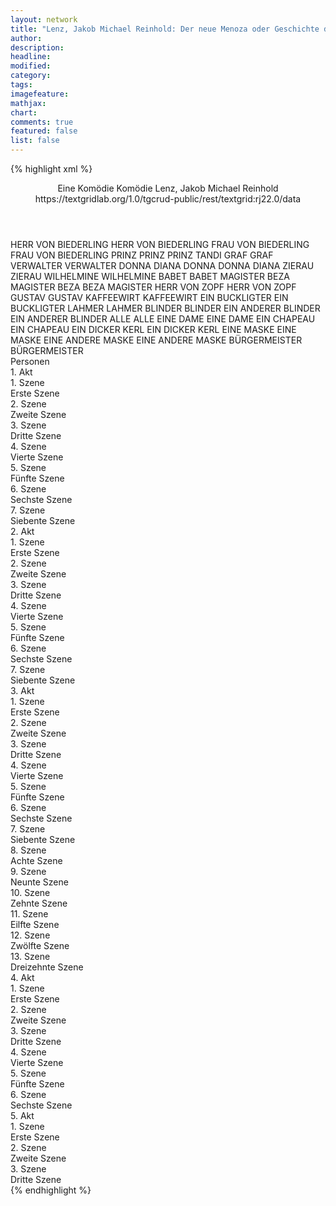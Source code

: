 ```yaml
---
layout: network
title: "Lenz, Jakob Michael Reinhold: Der neue Menoza oder Geschichte des cumbanischen Prinzen Tandi (1773)"
author:
description:
headline:
modified:
category:
tags:
imagefeature:
mathjax:
chart:
comments: true
featured: false
list: false
---
```

{% highlight xml %}
<?xml-model href="https://raw.githubusercontent.com/DLiNa/project/master/rules/lina.rnc"?><?xml-model href="https://raw.githubusercontent.com/DLiNa/project/master/rules/lina.sch"?>
<play xmlns="http://lina.digital">
  <header>
    <title>Der neue Menoza oder Geschichte des cumbanischen Prinzen Tandi</title>
    <subtitle>Eine Komödie</subtitle>
    <genretitle>Komödie</genretitle>
    <author>Lenz, Jakob Michael Reinhold</author>
    <date type="print" when="1774"/>
    <date type="premiere" when="1963"/>
    <date type="written" when="1773"/>
    <source>https://textgridlab.org/1.0/tgcrud-public/rest/textgrid:rj22.0/data</source>
  </header>
  <personae>
    <character>
      <name>HERR VON BIEDERLING</name>
      <alias xml:id="herr_von_biederling">
        <name>HERR VON BIEDERLING</name>
      </alias>
    </character>
    <character>
      <name>FRAU VON BIEDERLING</name>
      <alias xml:id="frau_von_biederling">
        <name>FRAU VON BIEDERLING</name>
      </alias>
    </character>
    <character>
      <name>PRINZ</name>
      <alias xml:id="prinz">
        <name>PRINZ</name>
      </alias>
      <alias xml:id="prinz_tandi">
        <name>PRINZ TANDI</name>
      </alias>
    </character>
    <character>
      <name>GRAF</name>
      <alias xml:id="graf">
        <name>GRAF</name>
      </alias>
    </character>
    <character>
      <name>VERWALTER</name>
      <alias xml:id="verwalter">
        <name>VERWALTER</name>
      </alias>
    </character>
    <character>
      <name>DONNA DIANA</name>
      <alias xml:id="donna">
        <name>DONNA</name>
      </alias>
      <alias xml:id="donna_diana">
        <name>DONNA DIANA</name>
      </alias>
    </character>
    <character>
      <name>ZIERAU</name>
      <alias xml:id="zierau">
        <name>ZIERAU</name>
      </alias>
    </character>
    <character>
      <name>WILHELMINE</name>
      <alias xml:id="wilhelmine">
        <name>WILHELMINE</name>
      </alias>
    </character>
    <character>
      <name>BABET</name>
      <alias xml:id="babet">
        <name>BABET</name>
      </alias>
    </character>
    <character>
      <name>MAGISTER BEZA</name>
      <alias xml:id="magister_beza">
        <name>MAGISTER BEZA</name>
      </alias>
      <alias xml:id="beza">
        <name>BEZA</name>
      </alias>
      <alias xml:id="magister">
        <name>MAGISTER</name>
      </alias>
    </character>
    <character>
      <name>HERR VON ZOPF</name>
      <alias xml:id="herr_von_zopf">
        <name>HERR VON ZOPF</name>
      </alias>
    </character>
    <character>
      <name>GUSTAV</name>
      <alias xml:id="gustav">
        <name>GUSTAV</name>
      </alias>
    </character>
    <character>
      <name>KAFFEEWIRT</name>
      <alias xml:id="kaffeewirt">
        <name>KAFFEEWIRT</name>
      </alias>
    </character>
    <character>
      <name>EIN BUCKLIGTER</name>
      <alias xml:id="ein_buckligter">
        <name>EIN BUCKLIGTER</name>
      </alias>
    </character>
    <character>
      <name>LAHMER</name>
      <alias xml:id="lahmer">
        <name>LAHMER</name>
      </alias>
    </character>
    <character>
      <name>BLINDER</name>
      <alias xml:id="blinder">
        <name>BLINDER</name>
      </alias>
    </character>
    <character>
      <name>EIN ANDERER BLINDER</name>
      <alias xml:id="ein_anderer_blinder">
        <name>EIN ANDERER BLINDER</name>
      </alias>
    </character>
    <character>
      <name>ALLE</name>
      <alias xml:id="alle">
        <name>ALLE</name>
      </alias>
    </character>
    <character>
      <name>EINE DAME</name>
      <alias xml:id="eine_dame">
        <name>EINE DAME</name>
      </alias>
    </character>
    <character>
      <name>EIN CHAPEAU</name>
      <alias xml:id="ein_chapeau">
        <name>EIN CHAPEAU</name>
      </alias>
    </character>
    <character>
      <name>EIN DICKER KERL</name>
      <alias xml:id="ein_dicker_kerl">
        <name>EIN DICKER KERL</name>
      </alias>
    </character>
    <character>
      <name>EINE MASKE</name>
      <alias xml:id="eine_maske">
        <name>EINE MASKE</name>
      </alias>
    </character>
    <character>
      <name>EINE ANDERE MASKE</name>
      <alias xml:id="eine_andere_maske">
        <name>EINE ANDERE MASKE</name>
      </alias>
    </character>
    <character>
      <name>BÜRGERMEISTER</name>
      <alias xml:id="bürgermeister">
        <name>BÜRGERMEISTER</name>
      </alias>
    </character>
  </personae>
  <text>
    <div>
      <head>Personen</head>
    </div>
    <div>
      <head>1. Akt</head>
      <div>
        <head>1. Szene</head>
        <div>
          <head>Erste Szene</head>
          <sp who="#herr_von_biederling">
            <amount n="9" unit="speech_acts"/>
            <amount n="332" unit="words"/>
            <amount n="3" unit="lines"/>
            <amount n="1743" unit="chars"/>
          </sp>
          <sp who="#frau_von_biederling">
            <amount n="4" unit="speech_acts"/>
            <amount n="33" unit="words"/>
            <amount n="4" unit="lines"/>
            <amount n="151" unit="chars"/>
          </sp>
          <sp who="#prinz">
            <amount n="8" unit="speech_acts"/>
            <amount n="290" unit="words"/>
            <amount n="3" unit="lines"/>
            <amount n="1638" unit="chars"/>
          </sp>
        </div>
      </div>
      <div>
        <head>2. Szene</head>
        <div>
          <head>Zweite Szene</head>
          <sp who="#graf">
            <amount n="11" unit="speech_acts"/>
            <amount n="117" unit="words"/>
            <amount n="9" unit="lines"/>
            <amount n="642" unit="chars"/>
          </sp>
          <sp who="#verwalter">
            <amount n="5" unit="speech_acts"/>
            <amount n="116" unit="words"/>
            <amount n="3" unit="lines"/>
            <amount n="611" unit="chars"/>
          </sp>
          <sp who="#donna">
            <amount n="6" unit="speech_acts"/>
            <amount n="155" unit="words"/>
            <amount n="3" unit="lines"/>
            <amount n="811" unit="chars"/>
          </sp>
        </div>
      </div>
      <div>
        <head>3. Szene</head>
        <div>
          <head>Dritte Szene</head>
          <sp who="#frau_von_biederling">
            <amount n="8" unit="speech_acts"/>
            <amount n="161" unit="words"/>
            <amount n="4" unit="lines"/>
            <amount n="876" unit="chars"/>
          </sp>
          <sp who="#herr_von_biederling">
            <amount n="8" unit="speech_acts"/>
            <amount n="337" unit="words"/>
            <amount n="2" unit="lines"/>
            <amount n="1737" unit="chars"/>
          </sp>
        </div>
      </div>
      <div>
        <head>4. Szene</head>
        <div>
          <head>Vierte Szene</head>
          <sp who="#prinz">
            <amount n="1" unit="speech_acts"/>
            <amount n="11" unit="words"/>
            <amount n="1" unit="lines"/>
            <amount n="64" unit="chars"/>
          </sp>
        </div>
      </div>
      <div>
        <head>5. Szene</head>
        <div>
          <head>Fünfte Szene</head>
          <sp who="#herr_von_biederling">
            <amount n="8" unit="speech_acts"/>
            <amount n="310" unit="words"/>
            <amount n="3" unit="lines"/>
            <amount n="1662" unit="chars"/>
          </sp>
          <sp who="#graf">
            <amount n="8" unit="speech_acts"/>
            <amount n="128" unit="words"/>
            <amount n="5" unit="lines"/>
            <amount n="753" unit="chars"/>
          </sp>
          <sp who="#frau_von_biederling">
            <amount n="2" unit="speech_acts"/>
            <amount n="13" unit="words"/>
            <amount n="2" unit="lines"/>
            <amount n="58" unit="chars"/>
          </sp>
        </div>
      </div>
      <div>
        <head>6. Szene</head>
        <div>
          <head>Sechste Szene</head>
          <sp who="#prinz">
            <amount n="1" unit="speech_acts"/>
            <amount n="25" unit="words"/>
            <amount n="115" unit="chars"/>
          </sp>
        </div>
      </div>
      <div>
        <head>7. Szene</head>
        <div>
          <head>Siebente Szene</head>
          <sp who="#zierau">
            <amount n="11" unit="speech_acts"/>
            <amount n="562" unit="words"/>
            <amount n="1" unit="lines"/>
            <amount n="3466" unit="chars"/>
          </sp>
          <sp who="#prinz">
            <amount n="10" unit="speech_acts"/>
            <amount n="138" unit="words"/>
            <amount n="7" unit="lines"/>
            <amount n="742" unit="chars"/>
          </sp>
        </div>
      </div>
    </div>
    <div>
      <head>2. Akt</head>
      <div>
        <head>1. Szene</head>
        <div>
          <head>Erste Szene</head>
          <sp who="#wilhelmine">
            <amount n="6" unit="speech_acts"/>
            <amount n="112" unit="words"/>
            <amount n="5" unit="lines"/>
            <amount n="541" unit="chars"/>
          </sp>
          <sp who="#prinz">
            <amount n="2" unit="speech_acts"/>
            <amount n="103" unit="words"/>
            <amount n="547" unit="chars"/>
          </sp>
          <sp who="#graf">
            <amount n="6" unit="speech_acts"/>
            <amount n="145" unit="words"/>
            <amount n="2" unit="lines"/>
            <amount n="785" unit="chars"/>
          </sp>
        </div>
      </div>
      <div>
        <head>2. Szene</head>
        <div>
          <head>Zweite Szene</head>
          <sp who="#prinz">
            <amount n="4" unit="speech_acts"/>
            <amount n="121" unit="words"/>
            <amount n="694" unit="chars"/>
          </sp>
          <sp who="#graf">
            <amount n="3" unit="speech_acts"/>
            <amount n="19" unit="words"/>
            <amount n="3" unit="lines"/>
            <amount n="95" unit="chars"/>
          </sp>
        </div>
      </div>
      <div>
        <head>3. Szene</head>
        <div>
          <head>Dritte Szene</head>
          <sp who="#donna">
            <amount n="15" unit="speech_acts"/>
            <amount n="377" unit="words"/>
            <amount n="9" unit="lines"/>
            <amount n="1920" unit="chars"/>
          </sp>
          <sp who="#babet">
            <amount n="15" unit="speech_acts"/>
            <amount n="191" unit="words"/>
            <amount n="13" unit="lines"/>
            <amount n="1020" unit="chars"/>
          </sp>
        </div>
      </div>
      <div>
        <head>4. Szene</head>
        <div>
          <head>Vierte Szene</head>
          <sp who="#prinz">
            <amount n="21" unit="speech_acts"/>
            <amount n="565" unit="words"/>
            <amount n="11" unit="lines"/>
            <amount n="3172" unit="chars"/>
          </sp>
          <sp who="#herr_von_biederling">
            <amount n="20" unit="speech_acts"/>
            <amount n="371" unit="words"/>
            <amount n="16" unit="lines"/>
            <amount n="1883" unit="chars"/>
          </sp>
        </div>
      </div>
      <div>
        <head>5. Szene</head>
        <div>
          <head>Fünfte Szene</head>
          <sp who="#graf">
            <amount n="11" unit="speech_acts"/>
            <amount n="398" unit="words"/>
            <amount n="3" unit="lines"/>
            <amount n="2109" unit="chars"/>
          </sp>
          <sp who="#frau_von_biederling">
            <amount n="10" unit="speech_acts"/>
            <amount n="307" unit="words"/>
            <amount n="3" unit="lines"/>
            <amount n="1733" unit="chars"/>
          </sp>
        </div>
      </div>
      <div>
        <head>6. Szene</head>
        <div>
          <head>Sechste Szene</head>
          <sp who="#zierau">
            <amount n="14" unit="speech_acts"/>
            <amount n="233" unit="words"/>
            <amount n="10" unit="lines"/>
            <amount n="1299" unit="chars"/>
          </sp>
          <sp who="#prinz">
            <amount n="17" unit="speech_acts"/>
            <amount n="365" unit="words"/>
            <amount n="11" unit="lines"/>
            <amount n="2017" unit="chars"/>
          </sp>
          <sp who="#magister_beza">
            <amount n="1" unit="speech_acts"/>
            <amount n="3" unit="words"/>
            <amount n="1" unit="lines"/>
            <amount n="19" unit="chars"/>
          </sp>
          <sp who="#beza">
            <amount n="9" unit="speech_acts"/>
            <amount n="191" unit="words"/>
            <amount n="6" unit="lines"/>
            <amount n="1107" unit="chars"/>
          </sp>
        </div>
      </div>
      <div>
        <head>7. Szene</head>
        <div>
          <head>Siebente Szene</head>
          <sp who="#herr_von_biederling">
            <amount n="21" unit="speech_acts"/>
            <amount n="947" unit="words"/>
            <amount n="3" unit="lines"/>
            <amount n="4966" unit="chars"/>
          </sp>
          <sp who="#frau_von_biederling">
            <amount n="9" unit="speech_acts"/>
            <amount n="179" unit="words"/>
            <amount n="5" unit="lines"/>
            <amount n="955" unit="chars"/>
          </sp>
          <sp who="#prinz">
            <amount n="12" unit="speech_acts"/>
            <amount n="349" unit="words"/>
            <amount n="7" unit="lines"/>
            <amount n="1933" unit="chars"/>
          </sp>
          <sp who="#wilhelmine">
            <amount n="6" unit="speech_acts"/>
            <amount n="35" unit="words"/>
            <amount n="6" unit="lines"/>
            <amount n="173" unit="chars"/>
          </sp>
        </div>
      </div>
    </div>
    <div>
      <head>3. Akt</head>
      <div>
        <head>1. Szene</head>
        <div>
          <head>Erste Szene</head>
          <sp who="#herr_von_biederling">
            <amount n="25" unit="speech_acts"/>
            <amount n="979" unit="words"/>
            <amount n="9" unit="lines"/>
            <amount n="5339" unit="chars"/>
          </sp>
          <sp who="#graf">
            <amount n="24" unit="speech_acts"/>
            <amount n="227" unit="words"/>
            <amount n="20" unit="lines"/>
            <amount n="1273" unit="chars"/>
          </sp>
        </div>
      </div>
      <div>
        <head>2. Szene</head>
        <div>
          <head>Zweite Szene</head>
          <sp who="#babet">
            <amount n="6" unit="speech_acts"/>
            <amount n="66" unit="words"/>
            <amount n="5" unit="lines"/>
            <amount n="408" unit="chars"/>
          </sp>
          <sp who="#donna">
            <amount n="6" unit="speech_acts"/>
            <amount n="118" unit="words"/>
            <amount n="3" unit="lines"/>
            <amount n="611" unit="chars"/>
          </sp>
        </div>
      </div>
      <div>
        <head>3. Szene</head>
        <div>
          <head>Dritte Szene</head>
          <sp who="#prinz">
            <amount n="12" unit="speech_acts"/>
            <amount n="124" unit="words"/>
            <amount n="11" unit="lines"/>
            <amount n="623" unit="chars"/>
          </sp>
          <sp who="#wilhelmine">
            <amount n="17" unit="speech_acts"/>
            <amount n="231" unit="words"/>
            <amount n="13" unit="lines"/>
            <amount n="1180" unit="chars"/>
          </sp>
          <sp who="#herr_von_zopf">
            <amount n="8" unit="speech_acts"/>
            <amount n="284" unit="words"/>
            <amount n="4" unit="lines"/>
            <amount n="1594" unit="chars"/>
          </sp>
        </div>
      </div>
      <div>
        <head>4. Szene</head>
        <div>
          <head>Vierte Szene</head>
          <sp who="#donna">
            <amount n="11" unit="speech_acts"/>
            <amount n="566" unit="words"/>
            <amount n="2" unit="lines"/>
            <amount n="3115" unit="chars"/>
          </sp>
          <sp who="#babet">
            <amount n="10" unit="speech_acts"/>
            <amount n="162" unit="words"/>
            <amount n="8" unit="lines"/>
            <amount n="855" unit="chars"/>
          </sp>
        </div>
      </div>
      <div>
        <head>5. Szene</head>
        <div>
          <head>Fünfte Szene</head>
          <sp who="#herr_von_biederling">
            <amount n="11" unit="speech_acts"/>
            <amount n="436" unit="words"/>
            <amount n="1" unit="lines"/>
            <amount n="2361" unit="chars"/>
          </sp>
          <sp who="#herr_von_zopf">
            <amount n="11" unit="speech_acts"/>
            <amount n="205" unit="words"/>
            <amount n="7" unit="lines"/>
            <amount n="1130" unit="chars"/>
          </sp>
        </div>
      </div>
      <div>
        <head>6. Szene</head>
        <div>
          <head>Sechste Szene</head>
          <sp who="#wilhelmine">
            <amount n="6" unit="speech_acts"/>
            <amount n="80" unit="words"/>
            <amount n="5" unit="lines"/>
            <amount n="421" unit="chars"/>
          </sp>
          <sp who="#frau_von_biederling">
            <amount n="12" unit="speech_acts"/>
            <amount n="150" unit="words"/>
            <amount n="9" unit="lines"/>
            <amount n="772" unit="chars"/>
          </sp>
          <sp who="#graf">
            <amount n="5" unit="speech_acts"/>
            <amount n="65" unit="words"/>
            <amount n="4" unit="lines"/>
            <amount n="350" unit="chars"/>
          </sp>
          <sp who="#herr_von_biederling">
            <amount n="13" unit="speech_acts"/>
            <amount n="298" unit="words"/>
            <amount n="6" unit="lines"/>
            <amount n="1626" unit="chars"/>
          </sp>
          <sp who="#magister_beza">
            <amount n="1" unit="speech_acts"/>
            <amount n="13" unit="words"/>
            <amount n="1" unit="lines"/>
            <amount n="89" unit="chars"/>
          </sp>
          <sp who="#magister">
            <amount n="4" unit="speech_acts"/>
            <amount n="111" unit="words"/>
            <amount n="1" unit="lines"/>
            <amount n="608" unit="chars"/>
          </sp>
        </div>
      </div>
      <div>
        <head>7. Szene</head>
        <div>
          <head>Siebente Szene</head>
          <sp who="#donna">
            <amount n="7" unit="speech_acts"/>
            <amount n="159" unit="words"/>
            <amount n="3" unit="lines"/>
            <amount n="850" unit="chars"/>
          </sp>
          <sp who="#gustav">
            <amount n="6" unit="speech_acts"/>
            <amount n="25" unit="words"/>
            <amount n="6" unit="lines"/>
            <amount n="126" unit="chars"/>
          </sp>
        </div>
      </div>
      <div>
        <head>8. Szene</head>
        <div>
          <head>Achte Szene</head>
          <sp who="#frau_von_biederling">
            <amount n="11" unit="speech_acts"/>
            <amount n="199" unit="words"/>
            <amount n="7" unit="lines"/>
            <amount n="984" unit="chars"/>
          </sp>
          <sp who="#wilhelmine">
            <amount n="11" unit="speech_acts"/>
            <amount n="87" unit="words"/>
            <amount n="10" unit="lines"/>
            <amount n="426" unit="chars"/>
          </sp>
        </div>
      </div>
      <div>
        <head>9. Szene</head>
        <div>
          <head>Neunte Szene</head>
          <sp who="#kaffeewirt">
            <amount n="4" unit="speech_acts"/>
            <amount n="271" unit="words"/>
            <amount n="1474" unit="chars"/>
          </sp>
          <sp who="#herr_von_biederling">
            <amount n="2" unit="speech_acts"/>
            <amount n="14" unit="words"/>
            <amount n="2" unit="lines"/>
            <amount n="68" unit="chars"/>
          </sp>
          <sp who="#magister">
            <amount n="1" unit="speech_acts"/>
            <amount n="3" unit="words"/>
            <amount n="1" unit="lines"/>
            <amount n="14" unit="chars"/>
          </sp>
        </div>
      </div>
      <div>
        <head>10. Szene</head>
        <div>
          <head>Zehnte Szene</head>
          <sp who="#ein_buckligter">
            <amount n="1" unit="speech_acts"/>
            <amount n="5" unit="words"/>
            <amount n="1" unit="lines"/>
            <amount n="35" unit="chars"/>
          </sp>
          <sp who="#lahmer">
            <amount n="10" unit="speech_acts"/>
            <amount n="283" unit="words"/>
            <amount n="3" unit="lines"/>
            <amount n="1476" unit="chars"/>
          </sp>
          <sp who="#blinder">
            <amount n="2" unit="speech_acts"/>
            <amount n="20" unit="words"/>
            <amount n="2" unit="lines"/>
            <amount n="108" unit="chars"/>
          </sp>
          <sp who="#ein_anderer_blinder">
            <amount n="1" unit="speech_acts"/>
            <amount n="22" unit="words"/>
            <amount n="102" unit="chars"/>
          </sp>
          <sp who="#prinz_tandi">
            <amount n="1" unit="speech_acts"/>
            <amount n="5" unit="words"/>
            <amount n="1" unit="lines"/>
            <amount n="26" unit="chars"/>
          </sp>
          <sp who="#prinz">
            <amount n="3" unit="speech_acts"/>
            <amount n="30" unit="words"/>
            <amount n="3" unit="lines"/>
            <amount n="158" unit="chars"/>
          </sp>
          <sp who="#alle">
            <amount n="1" unit="speech_acts"/>
            <amount n="10" unit="words"/>
            <amount n="1" unit="lines"/>
            <amount n="54" unit="chars"/>
          </sp>
          <sp who="#herr_von_biederling">
            <amount n="4" unit="speech_acts"/>
            <amount n="59" unit="words"/>
            <amount n="3" unit="lines"/>
            <amount n="299" unit="chars"/>
          </sp>
          <sp who="#magister">
            <amount n="2" unit="speech_acts"/>
            <amount n="6" unit="words"/>
            <amount n="2" unit="lines"/>
            <amount n="52" unit="chars"/>
          </sp>
        </div>
      </div>
      <div>
        <head>11. Szene</head>
        <div>
          <head>Eilfte Szene</head>
          <sp who="#prinz">
            <amount n="11" unit="speech_acts"/>
            <amount n="509" unit="words"/>
            <amount n="3" unit="lines"/>
            <amount n="2880" unit="chars"/>
          </sp>
          <sp who="#beza">
            <amount n="10" unit="speech_acts"/>
            <amount n="187" unit="words"/>
            <amount n="5" unit="lines"/>
            <amount n="1077" unit="chars"/>
          </sp>
        </div>
      </div>
      <div>
        <head>12. Szene</head>
        <div>
          <head>Zwölfte Szene</head>
          <sp who="#herr_von_biederling">
            <amount n="1" unit="speech_acts"/>
            <amount n="107" unit="words"/>
            <amount n="584" unit="chars"/>
          </sp>
        </div>
      </div>
      <div>
        <head>13. Szene</head>
        <div>
          <head>Dreizehnte Szene</head>
          <sp who="#graf">
            <amount n="7" unit="speech_acts"/>
            <amount n="178" unit="words"/>
            <amount n="3" unit="lines"/>
            <amount n="962" unit="chars"/>
          </sp>
          <sp who="#zierau">
            <amount n="6" unit="speech_acts"/>
            <amount n="114" unit="words"/>
            <amount n="2" unit="lines"/>
            <amount n="635" unit="chars"/>
          </sp>
        </div>
      </div>
    </div>
    <div>
      <head>4. Akt</head>
      <div>
        <head>1. Szene</head>
        <div>
          <head>Erste Szene</head>
          <sp who="#wilhelmine">
            <amount n="12" unit="speech_acts"/>
            <amount n="166" unit="words"/>
            <amount n="9" unit="lines"/>
            <amount n="947" unit="chars"/>
          </sp>
          <sp who="#frau_von_biederling">
            <amount n="9" unit="speech_acts"/>
            <amount n="189" unit="words"/>
            <amount n="5" unit="lines"/>
            <amount n="1049" unit="chars"/>
          </sp>
          <sp who="#zierau">
            <amount n="5" unit="speech_acts"/>
            <amount n="214" unit="words"/>
            <amount n="2" unit="lines"/>
            <amount n="1213" unit="chars"/>
          </sp>
          <sp who="#donna">
            <amount n="5" unit="speech_acts"/>
            <amount n="246" unit="words"/>
            <amount n="1" unit="lines"/>
            <amount n="1384" unit="chars"/>
          </sp>
        </div>
      </div>
      <div>
        <head>2. Szene</head>
        <div>
          <head>Zweite Szene</head>
          <sp who="#graf">
            <amount n="1" unit="speech_acts"/>
            <amount n="199" unit="words"/>
            <amount n="1012" unit="chars"/>
          </sp>
        </div>
      </div>
      <div>
        <head>3. Szene</head>
        <div>
          <head>Dritte Szene</head>
          <sp who="#wilhelmine">
            <amount n="5" unit="speech_acts"/>
            <amount n="217" unit="words"/>
            <amount n="2" unit="lines"/>
            <amount n="1150" unit="chars"/>
          </sp>
          <sp who="#babet">
            <amount n="4" unit="speech_acts"/>
            <amount n="188" unit="words"/>
            <amount n="2" unit="lines"/>
            <amount n="1094" unit="chars"/>
          </sp>
        </div>
      </div>
      <div>
        <head>4. Szene</head>
        <div>
          <head>Vierte Szene</head>
          <sp who="#gustav">
            <amount n="1" unit="speech_acts"/>
            <amount n="126" unit="words"/>
            <amount n="626" unit="chars"/>
          </sp>
        </div>
      </div>
      <div>
        <head>5. Szene</head>
        <div>
          <head>Fünfte Szene</head>
          <sp who="#gustav">
            <amount n="1" unit="speech_acts"/>
            <amount n="92" unit="words"/>
            <amount n="478" unit="chars"/>
          </sp>
        </div>
      </div>
      <div>
        <head>6. Szene</head>
        <div>
          <head>Sechste Szene</head>
          <sp who="#frau_von_biederling">
            <amount n="3" unit="speech_acts"/>
            <amount n="71" unit="words"/>
            <amount n="1" unit="lines"/>
            <amount n="367" unit="chars"/>
          </sp>
          <sp who="#zierau">
            <amount n="7" unit="speech_acts"/>
            <amount n="125" unit="words"/>
            <amount n="6" unit="lines"/>
            <amount n="695" unit="chars"/>
          </sp>
          <sp who="#eine_dame">
            <amount n="2" unit="speech_acts"/>
            <amount n="12" unit="words"/>
            <amount n="2" unit="lines"/>
            <amount n="59" unit="chars"/>
          </sp>
          <sp who="#ein_chapeau">
            <amount n="1" unit="speech_acts"/>
            <amount n="5" unit="words"/>
            <amount n="1" unit="lines"/>
            <amount n="25" unit="chars"/>
          </sp>
          <sp who="#donna_diana">
            <amount n="1" unit="speech_acts"/>
            <amount n="7" unit="words"/>
            <amount n="1" unit="lines"/>
            <amount n="26" unit="chars"/>
          </sp>
          <sp who="#ein_dicker_kerl">
            <amount n="1" unit="speech_acts"/>
            <amount n="4" unit="words"/>
            <amount n="1" unit="lines"/>
            <amount n="22" unit="chars"/>
          </sp>
          <sp who="#eine_maske">
            <amount n="1" unit="speech_acts"/>
            <amount n="9" unit="words"/>
            <amount n="1" unit="lines"/>
            <amount n="43" unit="chars"/>
          </sp>
          <sp who="#eine_andere_maske">
            <amount n="1" unit="speech_acts"/>
            <amount n="5" unit="words"/>
            <amount n="1" unit="lines"/>
            <amount n="26" unit="chars"/>
          </sp>
          <sp who="#graf">
            <amount n="2" unit="speech_acts"/>
            <amount n="68" unit="words"/>
            <amount n="1" unit="lines"/>
            <amount n="361" unit="chars"/>
          </sp>
          <sp who="#donna">
            <amount n="2" unit="speech_acts"/>
            <amount n="126" unit="words"/>
            <amount n="652" unit="chars"/>
          </sp>
        </div>
      </div>
    </div>
    <div>
      <head>5. Akt</head>
      <div>
        <head>1. Szene</head>
        <div>
          <head>Erste Szene</head>
          <sp who="#herr_von_biederling">
            <amount n="8" unit="speech_acts"/>
            <amount n="401" unit="words"/>
            <amount n="1" unit="lines"/>
            <amount n="2214" unit="chars"/>
          </sp>
          <sp who="#prinz">
            <amount n="11" unit="speech_acts"/>
            <amount n="158" unit="words"/>
            <amount n="8" unit="lines"/>
            <amount n="913" unit="chars"/>
          </sp>
          <sp who="#wilhelmine">
            <amount n="6" unit="speech_acts"/>
            <amount n="48" unit="words"/>
            <amount n="5" unit="lines"/>
            <amount n="272" unit="chars"/>
          </sp>
          <sp who="#babet">
            <amount n="2" unit="speech_acts"/>
            <amount n="32" unit="words"/>
            <amount n="1" unit="lines"/>
            <amount n="175" unit="chars"/>
          </sp>
        </div>
      </div>
      <div>
        <head>2. Szene</head>
        <div>
          <head>Zweite Szene</head>
          <sp who="#bürgermeister">
            <amount n="10" unit="speech_acts"/>
            <amount n="304" unit="words"/>
            <amount n="2" unit="lines"/>
            <amount n="1620" unit="chars"/>
          </sp>
          <sp who="#zierau">
            <amount n="9" unit="speech_acts"/>
            <amount n="230" unit="words"/>
            <amount n="5" unit="lines"/>
            <amount n="1230" unit="chars"/>
          </sp>
        </div>
      </div>
      <div>
        <head>3. Szene</head>
        <div>
          <head>Dritte Szene</head>
          <sp who="#zierau">
            <amount n="3" unit="speech_acts"/>
            <amount n="162" unit="words"/>
            <amount n="2" unit="lines"/>
            <amount n="824" unit="chars"/>
          </sp>
          <sp who="#bürgermeister">
            <amount n="3" unit="speech_acts"/>
            <amount n="262" unit="words"/>
            <amount n="1420" unit="chars"/>
          </sp>
        </div>
      </div>
    </div>
  </text>
</play>
{% endhighlight %}